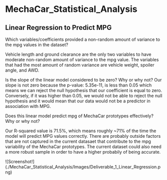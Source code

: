 # MechaCar_Statistical_Analysis

## Linear Regression to Predict MPG
Which variables/coefficients provided a non-random amount of variance to the mpg values in the dataset?

Vehicle length and ground clearance are the only two variables to have moderate non-random amount of variance to the mpg value. The variables that had the most amount of random variance are vehicle weight, spoiler angle, and AWD.

Is the slope of the linear model considered to be zero? Why or why not?
Our slope is not zero because the p-value: 5.35e-11, is less than 0.05 which means we can reject the null hypothesis that our coefficient is equal to zero. Conversely, if it was higher than 0.05, we would not be able to reject the null hypothesis and it would mean that our data would not be a predictor in association with MPG. 

Does this linear model predict mpg of MechaCar prototypes effectively? Why or why not?

Our R-squared value is 71.5%, which means roughly ~71% of the time the model will predict MPG values correctly. There are probably outside factors that are not captured in the current datasaet that contribute to the mpg variability of the MechaCar prototypes. The current dataset could also need a more robust sample in order to have a higher probabily of being accurate. 

![Screenshot!] (./MechaCar_Statistical_Analysis/Images/Deliverable_1_Linear_Regression.png)

